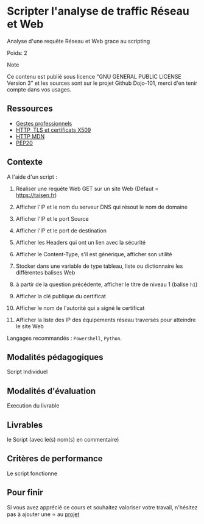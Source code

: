 # Scripter l'analyse de traffic Réseau et Web

Analyse d'une requête Réseau et Web grace au scripting

Poids: 2

> [!NOTE] 
> Ce contenu est publié sous licence "GNU GENERAL PUBLIC LICENSE Version 3" et les sources sont sur le projet Github Dojo-101, merci d'en tenir compte dans vos usages.

## Ressources

* [Gestes professionnels](https://github.com/Aif4thah/Dojo-101)
* [HTTP, TLS et certificats X509](https://developer.mozilla.org/fr/docs/Glossary/Digital_certificate)
* [HTTP MDN](https://developer.mozilla.org/fr/docs/Web/HTTP)
* [PEP20](https://peps.python.org/pep-0020/)


## Contexte

A l'aide d'un script :


1. Réaliser une requête Web GET sur un site Web (Défaut = https://taisen.fr)

2. Afficher l'IP et le nom du serveur DNS qui résout le nom de domaine

3. Afficher l'IP et le port Source

4. Afficher l'IP et le port de destination

5. Afficher les Headers qui ont un lien avec la sécurité

6. Afficher le Content-Type, s'il est générique, afficher son utilité

7. Stocker dans une variable de type tableau, liste ou dictionnaire les différentes balises Web

8. à partir de la question précédente, afficher le titre de niveau 1 (balise `h1`)

9. Afficher la clé publique du certificat

10. Afficher le nom de l'autorité qui a signé le certificat

11. Afficher la liste des IP des équipements réseau traversés pour atteindre le site Web


Langages recommandés : `Powershell`, `Python`.


## Modalités pédagogiques

Script Individuel


## Modalités d'évaluation

Execution du livrable


## Livrables

le Script (avec le(s) nom(s) en commentaire)


## Critères de performance

Le script fonctionne


## Pour finir

Si vous avez apprécié ce cours et souhaitez valoriser votre travail, n'hésitez pas à ajouter une ⭐ au [projet](https://github.com/Aif4thah/Dojo-101)